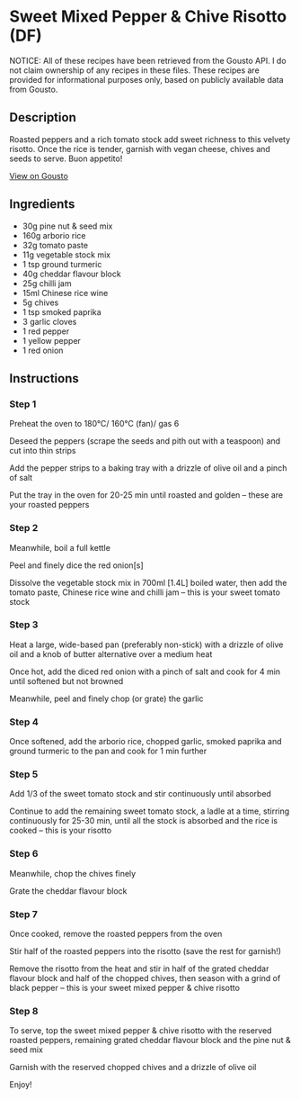 # Sweet Mixed Pepper & Chive Risotto (DF)

NOTICE: All of these recipes have been retrieved from the Gousto API. I do not claim ownership of any recipes in these files. These recipes are provided for informational purposes only, based on publicly available data from Gousto.

## Description

Roasted peppers and a rich tomato stock add sweet richness to this velvety risotto. Once the rice is tender, garnish with vegan cheese, chives and seeds to serve. Buon appetito!

[View on Gousto](https://www.gousto.co.uk/recipes/cookbook/sweet-mixed-pepper-chive-risotto-df)

## Ingredients

- 30g pine nut & seed mix
- 160g arborio rice
- 32g tomato paste
- 11g vegetable stock mix
- 1 tsp ground turmeric
- 40g cheddar flavour block
- 25g chilli jam
- 15ml Chinese rice wine
- 5g chives
- 1 tsp smoked paprika
- 3 garlic cloves
- 1 red pepper
- 1 yellow pepper
- 1 red onion

## Instructions


### Step 1

Preheat the oven to 180°C/ 160°C (fan)/ gas 6

Deseed the peppers (scrape the seeds and pith out with a teaspoon) and cut into thin strips

Add the pepper strips to a baking tray with a drizzle of olive oil and a pinch of salt

Put the tray in the oven for 20-25 min until roasted and golden – these are your roasted peppers


### Step 2

Meanwhile, boil a full kettle

Peel and finely dice the red onion<span class="text-danger">[s]</span>

Dissolve the vegetable stock mix in 700ml <span class="text-danger">[1.4L]</span> boiled water, then add the tomato paste, Chinese rice wine and chilli jam – this is your sweet tomato stock


### Step 3

Heat a large, wide-based pan (preferably non-stick) with a drizzle of olive oil and a knob of butter alternative over a medium heat

Once hot, add the diced red onion with a pinch of salt and cook for 4 min until softened but not browned

Meanwhile, peel and finely chop (or grate) the garlic


### Step 4

Once softened, add the arborio rice, chopped garlic, smoked paprika and ground turmeric to the pan and cook for 1 min further


### Step 5

Add 1/3 of the sweet tomato stock and stir continuously until absorbed

Continue to add the remaining sweet tomato stock, a ladle at a time, stirring continuously for 25-30 min, until all the stock is absorbed and the rice is cooked – this is your risotto


### Step 6

Meanwhile, chop the chives finely

Grate the cheddar flavour block


### Step 7

Once cooked, remove the roasted peppers from the oven

Stir half of the roasted peppers into the risotto (save the rest for garnish!)

Remove the risotto from the heat and stir in half of the grated cheddar flavour block and half of the chopped chives, then season with a grind of black pepper – this is your sweet mixed pepper & chive risotto

### Step 8

To serve, top the sweet mixed pepper & chive risotto with the reserved roasted peppers, remaining grated cheddar flavour block and the pine nut & seed mix

Garnish with the reserved chopped chives and a drizzle of olive oil

Enjoy!

